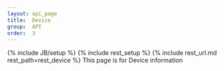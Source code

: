 ```yaml
---
layout: api_page
title:  Device
group:  API
order:  3
---
```

{% include JB/setup %}
{% include rest_setup %}
{% include rest_url.md rest_path=rest_device %}
This page is for Device information